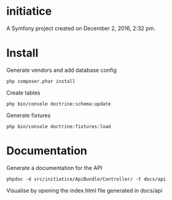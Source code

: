 initiatice
==========

A Symfony project created on December 2, 2016, 2:32 pm.

# Install
Generate vendors and add database config
```
php composer.phar install
```

Create tables
```
php bin/console doctrine:schema:update
```

Generate fixtures
```
php bin/console doctrine:fixtures:load
```

# Documentation

Generate a documentation for the API
```
phpdoc -d src/initiatice/ApiBundle/Controller/ -t docs/api
```

Visualise by opening the index.html file generated in docs/api
